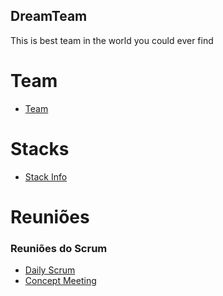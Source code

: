 ## DreamTeam
This is best team in the world you could ever find

# Team
- [Team](team.md)

# Stacks
- [Stack Info](stacks.md)

# Reuniões

### Reuniões do Scrum
- [Daily Scrum](daily.md)
- [Concept Meeting](concept.md)
